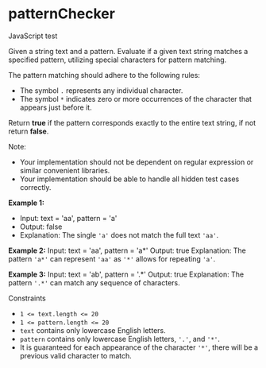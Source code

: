 # patternChecker
 JavaScript test 

Given a string text and a pattern.  Evaluate if a given text string matches a specified pattern, utilizing special characters for pattern matching.

The pattern matching should adhere to the following rules:
  - The symbol ``.`` represents any individual character.
  - The symbol ``*`` indicates zero or more occurrences of the character that appears just before it.

Return **true** if the pattern corresponds exactly to the entire text string, if not return **false**.

Note:
  - Your implementation should not be dependent on regular expression or similar convenient libraries.
  - Your implementation should be able to handle all hidden test cases correctly.

**Example 1:**
  - Input: text = 'aa', pattern = 'a'
  - Output: false 
  - Explanation: The single ``'a'`` does not match the full text ``'aa'``.

**Example 2:**
Input: text = 'aa', pattern = 'a*'
Output: true 
Explanation: The pattern ``'a*'`` can represent ``'aa'`` as ``'*'`` allows for repeating ``'a'``.

**Example 3:**
Input: text = 'ab', pattern = '.*'
Output: true
Explanation: The pattern ``'.*'`` can match any sequence of characters.

Constraints
  - ``1 <= text.length <= 20``
  - ``1 <= pattern.length <= 20``
  - ``text`` contains only lowercase English letters.
  - ``pattern`` contains only lowercase English letters, ``'.'``, and ``'*'``.
  - It is guaranteed for each appearance of the character ``'*'``, there will be a previous valid character to match.
